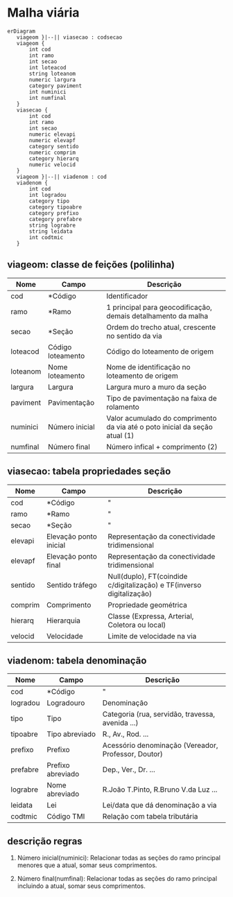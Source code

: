# Malha viária

```mermaid
erDiagram
   viageom }|--|| viasecao : codsecao
   viageom {
       int cod
       int ramo
       int secao
       int loteacod
       string loteanom
       numeric largura
       category paviment
       int numinici
       int numfinal
   }
   viasecao {
       int cod
       int ramo
       int secao
       numeric elevapi
       numeric elevapf
       category sentido
       numeric comprim
       category hierarq
       numeric velocid
   }
   viageom }|--|| viadenom : cod
   viadenom {
       int cod
       int logradou
       category tipo
       category tipoabre
       category prefixo
       category prefabre
       string lograbre
       string leidata
       int codtmic
   }
```

## viageom: classe de feições (polilinha)

Nome     | Campo             | Descrição
---------|-------------------|----------------------------------------------------------------------------
cod      | *Código           | Identificador
ramo     | *Ramo             | 1 principal para geocodificação, demais detalhamento da malha
secao    | *Seção            | Ordem do trecho atual, crescente no sentido da via
loteacod | Código loteamento | Código do loteamento de origem
loteanom | Nome loteamento   | Nome de identificação no loteamento de origem
largura  | Largura           | Largura muro a muro da seção
paviment | Pavimentação      | Tipo de pavimentação na faixa de rolamento
numinici | Número inicial    | Valor acumulado do comprimento da via até o poto inicial da seção atual (1)
numfinal | Número final      | Número infical + comprimento (2)

## viasecao: tabela propriedades seção

Nome    | Campo                  | Descrição
--------|------------------------|----------------------------------------------------------------------
cod     | *Código                | "
ramo    | *Ramo                  | "
secao   | *Seção                 | "
elevapi | Elevação ponto inicial | Representação da conectividade tridimensional
elevapf | Elevação ponto final   | Representação da conectividade tridimensional
sentido | Sentido tráfego        | Null(duplo), FT(coindide c/digitalização) e TF(inverso digitalização)
comprim | Comprimento            | Propriedade geométrica
hierarq | Hierarquia             | Classe (Expressa, Arterial, Coletora ou local)
velocid | Velocidade             | Limite de velocidade na via

## viadenom: tabela denominação

Nome     | Campo             | Descrição
---------|-------------------|----------------------------------------------------
cod      | *Código           | "
logradou | Logradouro        | Denominação
tipo     | Tipo              | Categoria (rua, servidão, travessa, avenida ...)
tipoabre | Tipo abreviado    | R., Av., Rod. ...
prefixo  | Prefixo           | Acessório denominação (Vereador, Professor, Doutor)
prefabre | Prefixo abreviado | Dep., Ver., Dr. ...
lograbre | Nome abreviado    | R.João T.Pinto, R.Bruno V.da Luz ...
leidata  | Lei               | Lei/data que dá denominação a via
codtmic  | Código TMI        | Relação com tabela tributária

## descrição regras

1. Número inicial(numinici): Relacionar todas as seções do ramo principal menores que a atual, somar seus comprimentos.

2. Número final(numfinal): Relacionar todas as seções do ramo principal incluindo a atual, somar seus comprimentos.